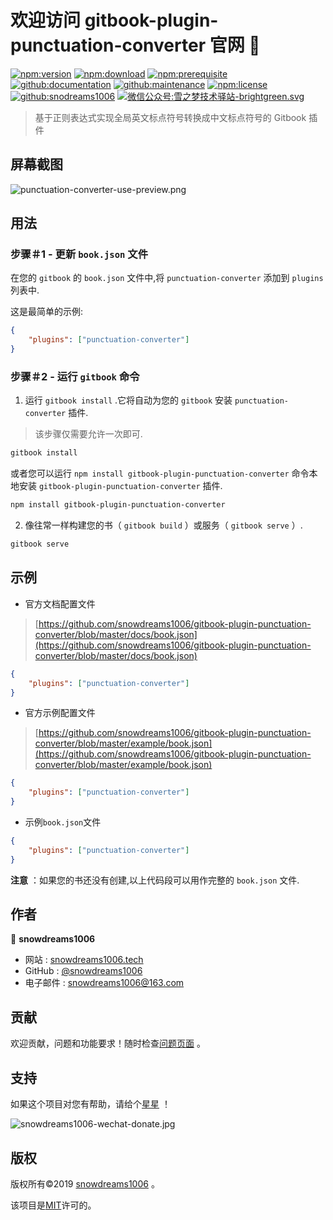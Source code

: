 # 欢迎访问 gitbook-plugin-punctuation-converter 官网 👋

[![npm:version](https://img.shields.io/npm/v/gitbook-plugin-punctuation-converter.svg)](https://www.npmjs.com/package/gitbook-plugin-punctuation-converter)
[![npm:download](https://img.shields.io/npm/dt/gitbook-plugin-punctuation-converter.svg)](https://www.npmjs.com/package/gitbook-plugin-punctuation-converter)
[![npm:prerequisite](https://img.shields.io/badge/gitbook-*-blue.svg)](https://www.npmjs.com/package/gitbook-plugin-punctuation-converter)
[![github:documentation](https://img.shields.io/badge/documentation-yes-brightgreen.svg)](https://github.com/snowdreams1006/gitbook-plugin-punctuation-converter#readme)
[![github:maintenance](https://img.shields.io/badge/Maintained%3F-yes-green.svg)](https://github.com/snowdreams1006/gitbook-plugin-punctuation-converter/graphs/commit-activity)
[![npm:license](https://img.shields.io/npm/l/gitbook-plugin-punctuation-converter.svg)](https://github.com/snowdreams1006/gitbook-plugin-punctuation-converter/blob/master/LICENSE)
[![github:snodreams1006](https://img.shields.io/badge/github-snowdreams1006-brightgreen.svg)](https://github.com/snowdreams1006)
[![微信公众号:雪之梦技术驿站-brightgreen.svg](https://img.shields.io/badge/%E5%BE%AE%E4%BF%A1%E5%85%AC%E4%BC%97%E5%8F%B7-%E9%9B%AA%E4%B9%8B%E6%A2%A6%E6%8A%80%E6%9C%AF%E9%A9%BF%E7%AB%99-brightgreen.svg)](https://snowdreams1006.github.io/snowdreams1006-wechat-public.jpeg)

> 基于正则表达式实现全局英文标点符号转换成中文标点符号的 Gitbook 插件

## 屏幕截图

![punctuation-converter-use-preview.png](https://snowdreams1006.github.io/gitbook-plugin-punctuation-converter/punctuation-converter-use-preview.png)

## 用法

### 步骤＃1 - 更新 `book.json` 文件

在您的 `gitbook` 的 `book.json` 文件中,将 `punctuation-converter` 添加到 `plugins` 列表中.

这是最简单的示例: 

```json
{
    "plugins": ["punctuation-converter"]
}
```

### 步骤＃2 - 运行 `gitbook` 命令

1. 运行 `gitbook install` .它将自动为您的 `gitbook` 安装 `punctuation-converter` 插件.

> 该步骤仅需要允许一次即可.

```bash
gitbook install
```

或者您可以运行 `npm install gitbook-plugin-punctuation-converter` 命令本地安装 `gitbook-plugin-punctuation-converter` 插件.

```bash
npm install gitbook-plugin-punctuation-converter
```

2. 像往常一样构建您的书（ `gitbook build` ）或服务（ `gitbook serve` ）.

```bash
gitbook serve
```

## 示例

- 官方文档配置文件

> [https://github.com/snowdreams1006/gitbook-plugin-punctuation-converter/blob/master/docs/book.json](https://github.com/snowdreams1006/gitbook-plugin-punctuation-converter/blob/master/docs/book.json)

```json
{
    "plugins": ["punctuation-converter"]
}
```

- 官方示例配置文件

> [https://github.com/snowdreams1006/gitbook-plugin-punctuation-converter/blob/master/example/book.json](https://github.com/snowdreams1006/gitbook-plugin-punctuation-converter/blob/master/example/book.json)

```json
{
    "plugins": ["punctuation-converter"]
}
```

- 示例`book.json`文件

```json
{
    "plugins": ["punctuation-converter"]
}
```

**注意** ：如果您的书还没有创建,以上代码段可以用作完整的 `book.json` 文件.

## 作者

👤 **snowdreams1006**

- 网站 : [snowdreams1006.tech](https://snowdreams1006.tech/)
- GitHub :  [@snowdreams1006](https://github.com/snowdreams1006)
- 电子邮件 : [snowdreams1006@163.com](mailto:snowdreams1006@163.com)

## 贡献

欢迎贡献，问题和功能要求！随时检查[问题页面](https://github.com/snowdreams1006/gitbook-plugin-punctuation-converter/issues) 。

## 支持

如果这个项目对您有帮助，请给个[星星](https://github.com/snowdreams1006/gitbook-plugin-punctuation-converter) ！

![snowdreams1006-wechat-donate.jpg](https://snowdreams1006.github.io/snowdreams1006-wechat-donate.jpg)

## 版权

版权所有©2019 [snowdreams1006](https://github.com/snowdreams1006) 。

该项目是[MIT](https://github.com/snowdreams1006/gitbook-plugin-punctuation-converter/blob/master/LICENSE)许可的。